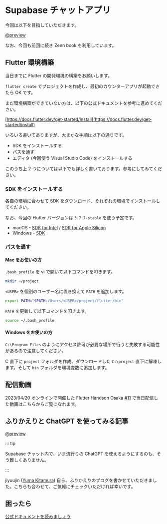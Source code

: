 # Supabase チャットアプリ

<HistoryTags :tags="['Flutter', 'Supabase']" />

今回は以下を目指していただきます。

[@preview](https://zenn.dev/dshukertjr/books/flutter-supabase-chat)

なお、今回も前回に続き Zenn book を利用しています。

## Flutter 環境構築

当日までに Flutter の開発環境の構築をお願いします。

`flutter create` でプロジェクトを作成し、最初のカウンターアプリが起動できたら OK です。

まだ環境構築ができていない方は、以下の公式ドキュメントを参考に進めてください。

[https://docs.flutter.dev/get-started/install](https://docs.flutter.dev/get-started/install)

いろいろ書いてありますが、大まかな手順は以下の通りです。

- SDK をインストールする
- パスを通す
- エディタ (今回使う Visual Studio Code) をインストールする

このうち上 2 つについては以下でも詳しく書いております。参考にしてみてください。

### SDK をインストールする

各自の環境に合わせて SDK をダウンロード、それぞれの環境でインストールしてください。

なお、今回の Flutter バージョンは `3.7.7-stable` を使う予定です。

* macOS - [SDK for Intel](https://storage.googleapis.com/flutter_infra_release/releases/stable/macos/flutter_macos_3.7.7-stable.zip) / [SDK for Apple Silicon](https://storage.googleapis.com/flutter_infra_release/releases/stable/macos/flutter_macos_arm64_3.7.7-stable.zip)
* Windows - [SDK](https://storage.googleapis.com/flutter_infra_release/releases/stable/windows/flutter_windows_3.7.7-stable.zip)

### パスを通す

#### Mac をお使いの方

`.bash_profile` を vi で開いて以下コマンドを叩きます。

```bash
mkdir ~/project
```

`<USER>` を個別のユーザー名に置き換えて `PATH` を追加します。

```bash
export PATH="$PATH:/Users/<USER>/project/flutter/bin"
```

`PATH` を更新して以下コマンドを叩きます。

```bash
source ~/.bash_profile
```

#### Windows をお使いの方

`C:\Program Files` のようにアクセス許可が必要な場所で行うと失敗する可能性があるので注意してください。

C 直下に `project` フォルダを作成、ダウンロードした `C:\project` 直下に解凍します。そして `bin` フォルダを環境変数に追加します。

## 配信動画

2023/04/20 オンラインで開催した Flutter Handson Osaka [#11](https://flutter-jp.connpass.com/event/276470/) で当日配信した動画はこちらからご覧になれます。

<YouTubeVideo video-id="5nDzDEsqcIU" title="Supabase チャットアプリ" />

<!--
[https://www.youtube.com/watch?v=5nDzDEsqcIU](https://www.youtube.com/watch?v=5nDzDEsqcIU)
-->

## ふりかえりと ChatGPT を使ってみる記事

[@preview](https://blog.nekohack.me/posts/chatgpt-flutter)

::: tip

Supabase チャット内で、いま流行りの ChatGPT を使えるようにするのも、そう難しくありません。

:::

jiyuujin ([Yuma Kitamura](https://yuma-kitamura.nekohack.me/)) 自ら、ふりかえりのブログを書かせていただきました。こちらも合わせて、ご気軽にチェックいただければ幸いです。

## 困ったら

[公式ドキュメントを読みましょう](http://flutter.io/)
